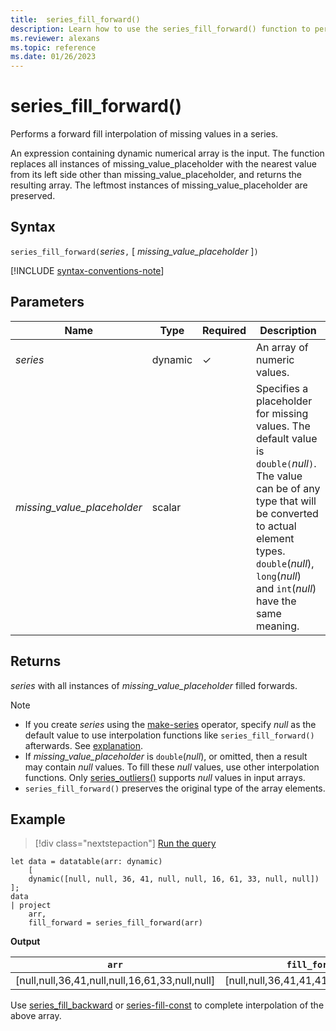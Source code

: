 ```yaml
---
title:  series_fill_forward()
description: Learn how to use the series_fill_forward() function to perform a forward fill interpolation of missing values in a series.
ms.reviewer: alexans
ms.topic: reference
ms.date: 01/26/2023
---
```

# series_fill_forward()

Performs a forward fill interpolation of missing values in a series.

An expression containing dynamic numerical array is the input. The function replaces all instances of missing_value_placeholder with the nearest value from its left side other than missing_value_placeholder, and returns the resulting array. The leftmost instances of missing_value_placeholder are preserved.

## Syntax

`series_fill_forward(`*series*`,` [ *missing_value_placeholder* ]`)`

[!INCLUDE [syntax-conventions-note](../../includes/syntax-conventions-note.md)]

## Parameters

| Name | Type | Required | Description |
|--|--|--|--|
| *series* | dynamic | &check; | An array of numeric values.|
| *missing_value_placeholder* | scalar | | Specifies a placeholder for missing values. The default value is `double(`*null*`)`. The value can be of any type that will be converted to actual element types. `double`(*null*), `long`(*null*) and `int`(*null*) have the same meaning.|

## Returns

*series* with all instances of *missing_value_placeholder* filled forwards.

> [!NOTE]
>
> * If you create *series* using the [make-series](make-series-operator.md) operator, specify *null* as the default value to use interpolation functions like `series_fill_forward()` afterwards. See [explanation](make-series-operator.md#list-of-series-interpolation-functions).
> * If *missing_value_placeholder* is `double`(*null*), or omitted, then a result may contain *null* values. To fill these *null* values, use other interpolation functions. Only [series_outliers()](series-outliers-function.md) supports *null* values in input arrays.
> * `series_fill_forward()` preserves the original type of the array elements.

## Example

> [!div class="nextstepaction"]
> <a href="https://dataexplorer.azure.com/clusters/kvc9rf7q4d68qcw5sk2d6f.northeurope/databases/MyDatabase?query=H4sIAAAAAAAAA8tJLVFISSxJVLAFUyWJSTmpGolFRVYKKZV5ibmZyZq8XApAEA2hoIIa0XmlOTk6ChDS2ExHwcQQxoOQhkAxM6CYsTGyeKwm0AxerlhrXi6wpbxcNQoFRflZqcklEPOBNusoQJhpmTk58Wn5ReWJRSlA1xWnFmWmFscji4LcqQkA68oew8EAAAA=" target="_blank">Run the query</a>


```kusto
let data = datatable(arr: dynamic)
    [
    dynamic([null, null, 36, 41, null, null, 16, 61, 33, null, null])   
];
data 
| project
    arr, 
    fill_forward = series_fill_forward(arr)  
```

**Output**

|`arr`|`fill_forward`|
|---|---|
|[null,null,36,41,null,null,16,61,33,null,null]|[null,null,36,41,41,41,16,61,33,33,33]|

Use [series_fill_backward](series-fill-backward-function.md) or [series-fill-const](series-fill-const-function.md) to complete interpolation of the above array.
